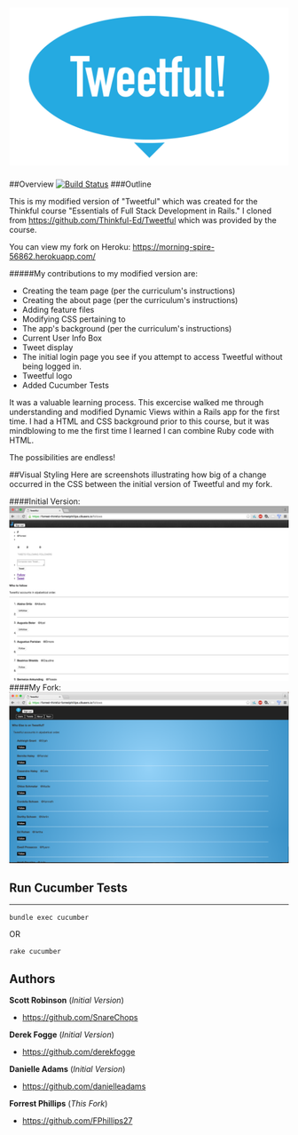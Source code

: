 ![Tweetful Logo](app/assets/images/Tweetful-logo.png?raw=true "Tweetful Logo")
=============

##Overview
[![Build Status](https://travis-ci.org/FPhillips27/Tweetful.svg?branch=master)](https://travis-ci.org/FPhillips27/Tweetful)
###Outline

This is my modified version of "Tweetful" which was created for the Thinkful course "Essentials of Full Stack Development in Rails."
I cloned from https://github.com/Thinkful-Ed/Tweetful which was provided by the course.

You can view my fork on Heroku:
https://morning-spire-56862.herokuapp.com/

#####My contributions to my modified version are:
* Creating the team page (per the curriculum's instructions)
* Creating the about page (per the curriculum's instructions)
* Adding feature files
* Modifying CSS pertaining to
 * The app's background (per the curriculum's instructions)
 * Current User Info Box
 * Tweet display
 * The initial login page you see if you attempt to access Tweetful without being logged in.
 * Tweetful logo
* Added Cucumber Tests

It was a valuable learning process. This excercise walked me through understanding and modified Dynamic Views within a Rails app for the first time. I had a HTML and CSS background prior to this course, but it was mindblowing to me the first time I learned I can combine Ruby code with HTML.

The possibilities are endless!

##Visual Styling
Here are screenshots illustrating how big of a change occurred in the CSS between the initial version of Tweetful and my fork.

####Initial Version:
![Screenshot of the initial version of Tweetful](app/assets/images/tweetfulInitialLook.png?raw=true "Initial version of Tweetful")
####My Fork:
![Screenshot of my fork of Tweetful](app/assets/images/tweetfulRevised3.png?raw=true "My fork of Tweetful")

## Run Cucumber Tests
-------------

```
bundle exec cucumber
```
OR
```
rake cucumber
```

Authors
-------
**Scott Robinson** (_Initial Version_)
- https://github.com/SnareChops

**Derek Fogge** (_Initial Version_)
- https://github.com/derekfogge

**Danielle Adams** (_Initial Version_)
- https://github.com/danielleadams

**Forrest Phillips** (_This Fork_)
- https://github.com/FPhillips27
